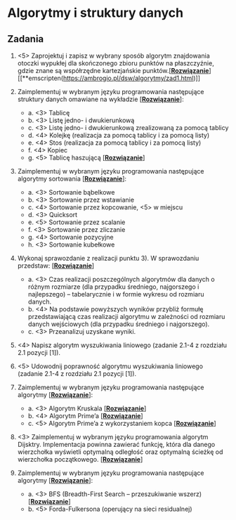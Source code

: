 # Algorytmy i struktury danych

## Zadania

1. <5> Zaprojektuj i zapisz w wybrany sposób algorytm znajdowania otoczki wypukłej dla skończonego zbioru punktów na płaszczyźnie, gdzie znane są współrzędne kartezjańskie punktów.[**[Rozwiązanie](https://github.com/dsw55357/algorytmy/blob/main/zad1.cpp)**][[**emscripten(https://ambrogio.pl/dsw/algorytmy/zad1.html)]]
2. Zaimplementuj w wybranym języku programowania następujące struktury danych omawiane na wykładzie [**[Rozwiązanie](https://github.com/dsw55357/algorytmy/blob/main/zad2.cpp)**]:
   - a. <3> Tablicę
   - b. <3> Listę jedno- i dwukierunkową
   - c. <3> Listę jedno- i dwukierunkową zrealizowaną za pomocą tablicy
   - d. <4> Kolejkę (realizacja za pomocą tablicy i za pomocą listy)
   - e. <4> Stos (realizacja za pomocą tablicy i za pomocą listy)
   - f. <4> Kopiec
   - g. <5> Tablicę haszującą [**[Rozwiązanie](https://github.com/dsw55357/algorytmy/blob/main/zad2g.cpp)**]
3. Zaimplementuj w wybranym języku programowania następujące algorytmy sortowania [**[Rozwiązanie](https://github.com/dsw55357/algorytmy/blob/main/zad3.cpp)**]:
   - a. <3> Sortowanie bąbelkowe
   - b. <3> Sortowanie przez wstawianie
   - c. <4> Sortowanie przez kopcowanie, <5> w miejscu
   - d. <3> Quicksort
   - e. <5> Sortowanie przez scalanie
   - f. <3> Sortowanie przez zliczanie
   - g. <4> Sortowanie pozycyjne
   - h. <3> Sortowanie kubełkowe
4. Wykonaj sprawozdanie z realizacji punktu 3). W sprawozdaniu przedstaw: [**[Rozwiązanie](https://github.com/dsw55357/algorytmy/blob/main/zad4.md)**]
   - a. <3> Czas realizacji poszczególnych algorytmów dla danych o różnym rozmiarze (dla przypadku średniego, najgorszego i najlepszego) – tabelarycznie i w formie wykresu od rozmiaru danych.
   - b. <4> Na podstawie powyższych wyników przybliż formułę przedstawiającą czas realizacji algorytmu w zależności od rozmiaru danych wejściowych (dla przypadku średniego i najgorszego).
   - c. <3> Przeanalizuj uzyskane wyniki.
5. <4> Napisz algorytm wyszukiwania liniowego (zadanie 2.1-4 z rozdziału 2.1 pozycji [1]).
6. <5> Udowodnij poprawność algorytmu wyszukiwania liniowego (zadanie 2.1-4 z rozdziału 2.1 pozycji [1]).
7. Zaimplementuj w wybranym języku programowania następujące algorytmy [**[Rozwiązanie](https://github.com/dsw55357/algorytmy/tree/main/zad7)**]:
   - a. <3> Algorytm Kruskala [**[Rozwiązanie](https://github.com/dsw55357/algorytmy/blob/main/zad7/zad7a.py)**]
   - b. <4> Algorytm Prime’a [**[Rozwiązanie](https://github.com/dsw55357/algorytmy/blob/main/zad7/zad7b.py)**]
   - c. <5> Algorytm Prime’a z wykorzystaniem kopca [**[Rozwiązanie](https://github.com/dsw55357/algorytmy/blob/main/zad7/zad7c.py)**]
8. <3> Zaimplementuj w wybranym języku programowania algorytm Dijsktry. Implementacja powinna zawierać funkcję, która dla danego wierzchołka wyświetli optymalną odległość oraz optymalną ścieżkę od wierzchołka początkowego.
   [**[Rozwiązanie](https://github.com/dsw55357/algorytmy/blob/main/zad8/zad8.cpp)**]

9. Zaimplementuj w wybranym języku programowania następujące algorytmy [**[Rozwiązanie](https://github.com/dsw55357/algorytmy/tree/main/zad9)**]:
   - a. <3> BFS (Breadth-First Search – przeszukiwanie wszerz) [**[Rozwiązanie](https://github.com/dsw55357/algorytmy/blob/main/zad9/zad9a.cpp)**]
   - b. <5> Forda-Fulkersona (operujący na sieci residualnej)
